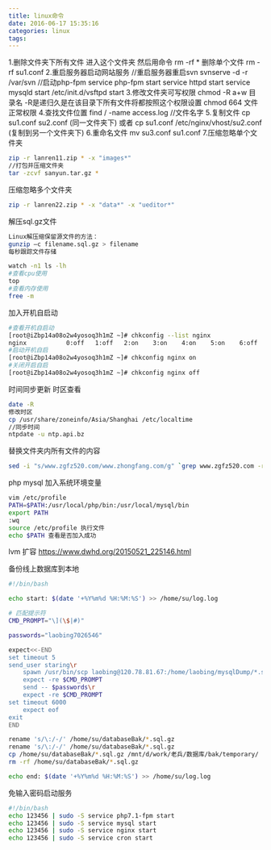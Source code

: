 ```yaml
---
title: linux命令
date: 2016-06-17 15:35:16
categories: linux
tags:
---
```

1.删除文件夹下所有文件
进入这个文件夹
然后用命令 rm -rf *
删除单个文件
rm -rf su1.conf
2.重启服务器启动网站服务
//重启服务器重启svn
svnserve -d -r /var/svn
//启动php-fpm
service php-fpm start
service httpd start
service mysqld start
/etc/init.d/vsftpd start
3.修改文件夹可写权限
chmod -R a+w 目录名   -R是递归久是在该目录下所有文件将都按照这个权限设置
chmod 664 文件正常权限
4.查找文件位置
find / -name access.log //文件名字
5.复制文件
cp su1.conf su2.conf (同一文件夹下) 或者 cp su1.conf /etc/nginx/vhost/su2.conf (复制到另一个文件夹下)
6.重命名文件
mv su3.conf su1.conf
7.压缩忽略单个文件夹
``` bash
zip -r lanren11.zip * -x "images*"
//打包并压缩文件夹
tar -zcvf sanyun.tar.gz *
```
压缩忽略多个文件夹
``` bash
zip -r lanren22.zip * -x "data*" -x "ueditor*"
```
解压sql.gz文件
``` bash
Linux解压缩保留源文件的方法：
gunzip –c filename.sql.gz > filename
每秒跟踪文件存储
```
```bash
watch -n1 ls -lh
#查看cpu使用
top
#查看内存使用
free -m
```
加入开机自启动
```bash
#查看开机自启动
[root@iZbp14a08o2w4yosoq3h1mZ ~]# chkconfig --list nginx
nginx          	0:off	1:off	2:on	3:on	4:on	5:on	6:off
#启动开机自启
[root@iZbp14a08o2w4yosoq3h1mZ ~]# chkconfig nginx on
#关闭开启自启
[root@iZbp14a08o2w4yosoq3h1mZ ~]# chkconfig nginx off
```

时间同步更新
时区查看
```bash
date -R
修改时区
cp /usr/share/zoneinfo/Asia/Shanghai /etc/localtime
//同步时间
ntpdate -u ntp.api.bz
```

替换文件夹内所有文件的内容
```bash
sed -i "s/www.zgfz520.com/www.zhongfang.com/g" `grep www.zgfz520.com -rl ./*`
```

php mysql 加入系统环境变量
```bash
vim /etc/profile
PATH=$PATH:/usr/local/php/bin:/usr/local/mysql/bin
export PATH
:wq
source /etc/profile 执行文件
echo $PATH 查看是否加入成功
```
lvm 扩容
https://www.dwhd.org/20150521_225146.html

备份线上数据库到本地
```bash
#!/bin/bash

echo start: $(date '+%Y%m%d %H:%M:%S') >> /home/su/log.log

# 匹配提示符
CMD_PROMPT="\](\$|#)"

passwords="laobing7026546"

expect<<-END
set timeout 5
send_user staring\r
    spawn /usr/bin/scp laobing@120.78.81.67:/home/laobing/mysqlDump/*.sql.gz /home/su/databaseBak/
    expect -re $CMD_PROMPT
    send -- $passwords\r
    expect -re $CMD_PROMPT
set timeout 6000
    expect eof
exit
END

rename 's/\:/-/' /home/su/databaseBak/*.sql.gz
rename 's/\:/-/' /home/su/databaseBak/*.sql.gz
cp /home/su/databaseBak/*.sql.gz /mnt/d/work/老兵/数据库/bak/temporary/
rm -rf /home/su/databaseBak/*.sql.gz

echo end: $(date '+%Y%m%d %H:%M:%S') >> /home/su/log.log
```

免输入密码启动服务
```bash
#!/bin/bash
echo 123456 | sudo -S service php7.1-fpm start
echo 123456 | sudo -S service mysql start
echo 123456 | sudo -S service nginx start
echo 123456 | sudo -S service cron start
```
